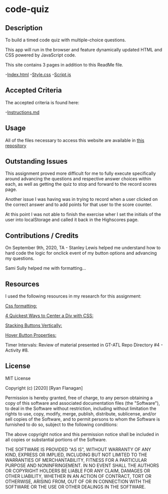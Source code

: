 # code-quiz


## Description
To build a timed code quiz with multiple-choice questions. 

This app will run in the browser and feature dynamically updated HTML and CSS powered by JavaScript code.

This site contains 3 pages in addition to this ReadMe file.

-[Index.html](https://github.com/RFlanagan82/code-quiz/blob/master/index.html)
-[Style.css](https://github.com/RFlanagan82/code-quiz/blob/master/style.css)
-[Script.js](https://github.com/RFlanagan82/code-quiz/blob/master/script.js)

## Accepted Criteria
The accepted criteria is found here:

-[Instructions.md](https://github.com/RFlanagan82/code-quiz/blob/master/instructions.md)

## Usage

All of the files necessary to access this website are available in [this repository](https://github.com/RFlanagan82/code-quiz) 

## Outstanding Issues

This assignment proved more difficult for me to fully execute specifically around advancing the questions and respective answer choices within each, as well as getting the quiz to stop and forward to the record scores page.

Another issue I was having was in trying to record when a user clicked on the correct answer and to add points for that user to the score counter.

At this point I was not able to finish the exercise wher I set the initials of the user into localStorage and called it back in the Highscores page.

## Contributions / Credits

On September 9th, 2020, TA - Stanley Lewis helped me understand how to hard code the logic for onclick event of my button options and advancing my questions.

Sami Sully helped me with formatting...

## Resources

I used the following resources in my research for this assignment:

[Css formatting:](https://stackoverflow.com/questions/40091515/how-to-have-two-items-on-opposite-sides-on-the-same-line)

[4 Quickest Ways to Center a Div with CSS:](https://www.youtube.com/watch?v=mVYgtzDLZfY)

[Stacking Buttons Vertically:](https://stackoverflow.com/questions/42517956/stack-buttons-vertically)

[Hover Button Properties:](https://www.w3schools.com/css/css3_buttons.asp)

Timer Intervals: Review of material presented in GT-ATL Repo Directory #4 - Activity #8.

## License

MIT License

Copyright (c) [2020] [Ryan Flanagan]

Permission is hereby granted, free of charge, to any person obtaining a copy of this software and associated documentation files (the "Software"), to deal in the Software without restriction, including without limitation the rights to use, copy, modify, merge, publish, distribute, sublicense, and/or sell copies of the Software, and to permit persons to whom the Software is furnished to do so, subject to the following conditions:

The above copyright notice and this permission notice shall be included in all copies or substantial portions of the Software.

THE SOFTWARE IS PROVIDED "AS IS", WITHOUT WARRANTY OF ANY KIND, EXPRESS OR IMPLIED, INCLUDING BUT NOT LIMITED TO THE WARRANTIES OF MERCHANTABILITY, FITNESS FOR A PARTICULAR PURPOSE AND NONINFRINGEMENT. IN NO EVENT SHALL THE AUTHORS OR COPYRIGHT HOLDERS BE LIABLE FOR ANY CLAIM, DAMAGES OR OTHER LIABILITY, WHETHER IN AN ACTION OF CONTRACT, TORT OR OTHERWISE, ARISING FROM, OUT OF OR IN CONNECTION WITH THE SOFTWARE OR THE USE OR OTHER DEALINGS IN THE SOFTWARE.